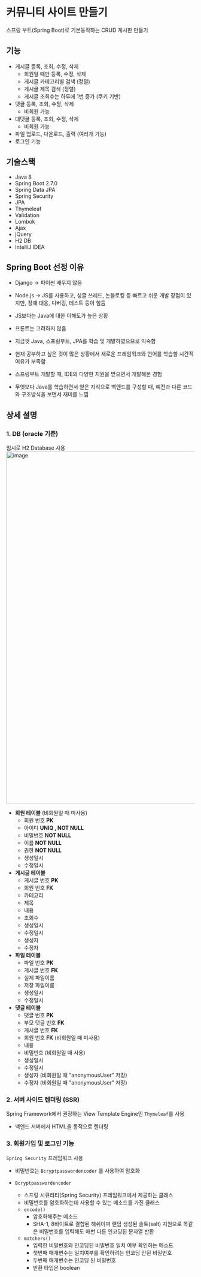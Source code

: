 # 커뮤니티 사이트 만들기

스프링 부트(Spring Boot)로 기본동작하는 CRUD 게시판 만들기


## 기능

- 게시글 등록, 조회, 수정, 삭제
    - 회원일 때만 등록, 수정, 삭제
    - 게시글 카테고리별 검색 (정렬)
    - 게시글 제목 검색 (정렬)
    - 게시글 조회수는 하루에 1번 증가 (쿠키 기반)
- 댓글 등록, 조회, 수정, 삭제
    - 비회원 가능
- 대댓글 등록, 조회, 수정, 삭제
    - 비회원 가능
- 파일 업로드, 다운로드, 출력 (여러개 가능)
- 로그인 기능

## 기술스택
- Java 8
- Spring Boot 2.7.0
- Spring Data JPA
- Spring Security
- JPA
- Thymeleaf
- Validation
- Lombok
- Ajax
- jQuery
- H2 DB
- IntelliJ IDEA

## Spring Boot 선정 이유
- Django -> 파이썬 배우지 않음
- Node.js -> JS를 사용하고, 싱글 쓰레드, 논블로킹 등 빠르고 쉬운 개발 장점이 있지만, 장애 대응, 디버깅, 테스트 등이 힘듬

- JS보다는 Java에 대한 이해도가 높은 상황
- 프론트는 고려하지 않음
- 지금껏 Java, 스프링부트, JPA를 학습 및 개발하였으므로 익숙함
- 현재 공부하고 싶은 것이 많은 상황에서 새로운 프레임워크와 언어를 학습할 시간적 여유가 부족함
- 스프링부트 개발할 때, IDE의 다양한 지원을 받으면서 개발해본 경험
- 무엇보다 Java를 학습하면서 얻은 지식으로 백엔드를 구성할 때, 예전과 다른 코드와 구조방식을 보면서 재미를 느낌

## 상세 설명
### 1. DB (oracle 기준)
임시로 H2 Database 사용
<img width="940" alt="image" src="https://user-images.githubusercontent.com/80039556/190580388-9920a946-4872-476e-899a-cc71538b0524.png">

- **회원 테이블** (비회원일 때 미사용)
    - 회원 번호 **PK**
    - 아이디 **UNIQ , NOT NULL**
    - 비밀번호 **NOT NULL**
    - 이름 **NOT NULL**
    - 권한 **NOT NULL**
    - 생성일시
    - 수정일시
- **게시글 테이블**
    - 게시글 번호 **PK**
    - 회원 번호 **FK**
    - 카테고리
    - 제목
    - 내용
    - 조회수
    - 생성일시
    - 수정일시
    - 생성자
    - 수정자
- **파일 테이블**
    - 파일 번호 **PK**
    - 게시글 번호 **FK**
    - 실제 파일이름
    - 저장 파일이름
    - 생성일시
    - 수정일시
- **댓글 테이블**
    - 댓글 번호 **PK**
    - 부모 댓글 번호 **FK**
    - 게시글 번호 **FK**
    - 회원 번호 **FK** (비회원일 때 미사용)
    - 내용
    - 비밀번호 (비회원일 때 사용)
    - 생성일시
    - 수정일시
    - 생성자 (비회원일 때 "anonymousUser" 저장)
    - 수정자 (비회원일 때 "anonymousUser" 저장)
    
### 2. 서버 사이드 렌더링 (SSR)
Spring Framework에서 권장하는 View Template Engine인 `Thymeleaf`를 사용

- 백엔드 서버에서 HTML을 동적으로 렌더링

### 3. 회원가입 및 로그인 기능
`Spring Security` 프레임워크 사용

- 비밀번호는 `Bcryptpasswordencoder` 를 사용하여 암호화

- `Bcryptpasswordencoder`
  - 스프링 시큐리티(Spring Security) 프레임워크에서 제공하는 클래스
  - 비밀번호를 암호화하는데 사용할 수 있는 메소드를 가진 클래스
  - `encode()`
    - 암호화해주는 메소드
    - SHA-1, 8바이트로 결합된 해쉬이며 랜덤 생성된 솔트(salt) 지원으로 똑같은 비밀번호를 입력해도 매번 다른 인코딩된 문자열 반환
  - `matchers()`
    - 입력한 비밀번호와 인코딩된 비밀번호 일치 여부 확인하는 메소드
    - 첫번째 매개변수는 일치여부를 확인하려는 인코딩 안된 비밀번호
    - 두번째 매개변수는 인코딩 된 비밀번호
    - 반환 타입은 boolean
  
